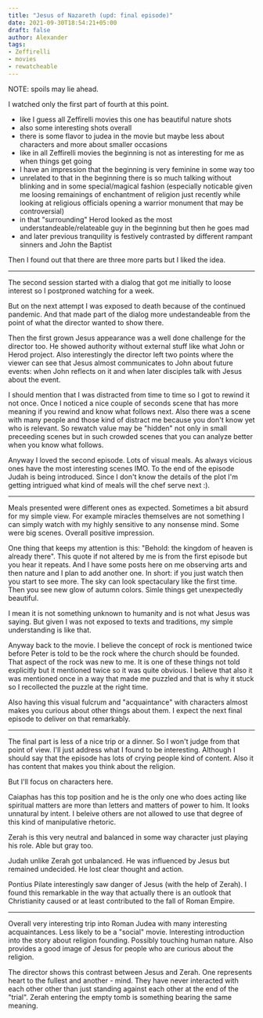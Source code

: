 ```yaml
---
title: "Jesus of Nazareth (upd: final episode)"
date: 2021-09-30T18:54:21+05:00
draft: false
author: Alexander
tags:
- Zeffirelli
- movies
- rewatcheable
---
```


NOTE: spoils may lie ahead.

I watched only the first part of fourth at this point.

- like I guess all Zeffirelli movies this one has beautiful nature shots
- also some interesting shots overall
- there is some flavor to judea in the movie but maybe less about characters and more about smaller occasions
- like in all Zeffirelli movies the beginning is not as interesting for me as when things get going
- I have an impression that the beginning is very feminine in some way too
- unrelated to that in the beginning there is so much talking without blinking and in some special/magical fashion (especially noticable given me loosing remainings of enchantment of religion just recently while looking at religious officials opening a warrior monument that may be controversial)
- in that "surrounding" Herod looked as the most understandeable/relateable guy in the beginning but then he goes mad
- and later previous tranquility is festively contrasted by different rampant sinners and John the Baptist

Then I found out that there are three more parts but I liked the idea.

---

The second session started with a dialog that got me initially to loose interest so I postproned watching for a week.

But on the next attempt I was exposed to death because of the continued pandemic.
And that made part of the dialog more undestandeable from the point of what the director wanted to show there.

Then the first grown Jesus appearance was a well done challenge for the director too.
He showed authority without external stuff like what John or Herod project.
Also interestingly the director left two points where the viewer can see that Jesus almost communicates to John about future events: when John reflects on it and when later disciples talk with Jesus about the event.

I should mention that I was distracted from time to time so I got to rewind it not once.
Once I noticed a nice couple of seconds scene that has more meaning if you rewind and know what follows next.
Also there was a scene with many people and those kind of distract me because you don't know yet who is relevant. So rewatch value may be "hidden" not only in small preceeding scenes but in such crowded scenes that you can analyze better when you know what follows.

Anyway I loved the second episode.
Lots of visual meals.
As always vicious ones have the most interesting scenes IMO.
To the end of the episode Judah is being introduced.
Since I don't know the details of the plot I'm getting intrigued what kind of meals will the chef serve next :).

---

Meals presented were different ones as expected.
Sometimes a bit absurd for my simple view. For example miracles themselves are not something I can simply watch with my highly sensitive to any nonsense mind.
Some were big scenes.
Overall positive impression.

One thing that keeps my attention is this: "Behold: the kingdom of heaven is already there".
This quote if not altered by me is from the first episode but you hear it repeats.
And I have some posts here on me observing arts and then nature and I plan to add another one.
In short: if you just watch then you start to see more.
The sky can look spectaculary like the first time.
Then you see new glow of autumn colors.
Simle things get unexpectedly beautiful.

I mean it is not something unknown to humanity and is not what Jesus was saying.
But given I was not exposed to texts and traditions, my simple understanding is like that.

Anyway back to the movie.
I believe the concept of rock is mentioned twice before Peter is told to be the rock where the church should be founded.
That aspect of the rock was new to me. It is one of these things not told explicitly but it mentioned twice so it was quite obvious.
I believe that also it was mentioned once in a way that made me puzzled and that is why it stuck so I recollected the puzzle at the right time.

Also having this visual fulcrum and "acquaintance" with characters almost makes you curious about other things about them.
I expect the next final episode to deliver on that remarkably.

---

The final part is less of a nice trip or a dinner.
So I won't judge from that point of view.
I'll just address what I found to be interesting.
Although I should say that the episode has lots of crying people kind of content.
Also it has content that makes you think about the religion.

But I'll focus on characters here.

Caiaphas has this top position and he is the only one who does acting like spiritual matters are more than letters and matters of power to him.
It looks unnatural by intent.
I beleive others are not allowed to use that degree of this kind of manipulative rhetoric.

Zerah is this very neutral and balanced in some way character just playing his role. Able but gray too.

Judah unlike Zerah got unbalanced. He was influenced by Jesus but remained undecided. He lost clear thought and action.

Pontius Pilate interestingly saw danger of Jesus (with the help of Zerah).
I found this remarkable in the way that actually there is an outlook that Christianity caused or at least contributed to the fall of Roman Empire.

---

Overall very interesting trip into Roman Judea with many interesting acquaintances.
Less likely to be a "social" movie.
Interesting introduction into the story about religion founding.
Possibly touching human nature.
Also provides a good image of Jesus for people who are curious about the religion.

The director shows this contrast between Jesus and Zerah.
One represents heart to the fullest and another - mind.
They have never interacted with each other other than just standing against each other at the end of the "trial".
Zerah entering the empty tomb is something bearing the same meaning.
